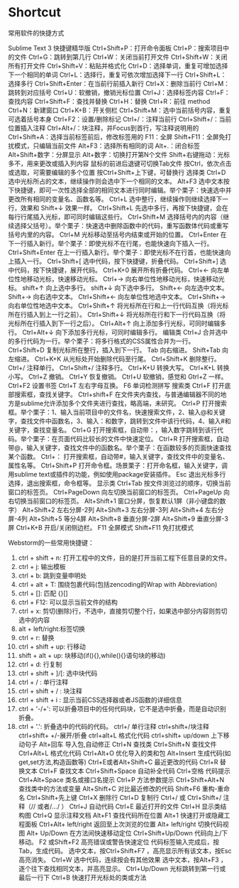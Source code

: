 # Shortcut
常用软件的快捷方式

Sublime Text 3 快捷键精华版 
Ctrl+Shift+P：打开命令面板
Ctrl+P：搜索项目中的文件 
Ctrl+G：跳转到第几行
Ctrl+W：关闭当前打开文件
Ctrl+Shift+W：关闭所有打开文件
Ctrl+Shift+V：粘贴并格式化
Ctrl+D：选择单词，重复可增加选择下一个相同的单词
Ctrl+L：选择行，重复可依次增加选择下一行
Ctrl+Shift+L：选择多行
Ctrl+Shift+Enter：在当前行前插入新行
Ctrl+X：删除当前行 
Ctrl+M：跳转到对应括号
Ctrl+U：软撤销，撤销光标位置 
Ctrl+J：选择标签内容
Ctrl+F：查找内容
Ctrl+Shift+F：查找并替换
Ctrl+H：替换 
Ctrl+R：前往
method Ctrl+N：新建窗口
Ctrl+K+B：开关侧栏 
Ctrl+Shift+M：选中当前括号内容，重复可选着括号本身 
Ctrl+F2：设置/删除标记
Ctrl+/：注释当前行
Ctrl+Shift+/：当前位置插入注释
Ctrl+Alt+/：块注释，并Focus到首行，写注释说明用的
Ctrl+Shift+A：选择当前标签前后，修改标签用的
F11：全屏
Shift+F11：全屏免打扰模式，只编辑当前文件
Alt+F3：选择所有相同的词
Alt+.：闭合标签
Alt+Shift+数字：分屏显示 
Alt+数字：切换打开第N个文件
Shift+右键拖动：光标多不，用来更改或插入列内容 鼠标的前进后退键可切换Tab文件 按Ctrl，依次点击或选取，可需要编辑的多个位置
按Ctrl+Shift+上下键，可替换行 选择类 Ctrl+D 选中光标所占的文本，继续操作则会选中下一个相同的文本。 
Alt+F3 选中文本按下快捷键，即可一次性选择全部的相同文本进行同时编辑。举个栗子：快速选中并更改所有相同的变量名、函数名等。 
Ctrl+L 选中整行，继续操作则继续选择下一行，效果和 Shift+↓ 效果一样。 Ctrl+Shift+L 先选中多行，再按下快捷键，会在每行行尾插入光标，即可同时编辑这些行。 
Ctrl+Shift+M 选择括号内的内容（继续选择父括号）。举个栗子：快速选中删除函数中的代码，重写函数体代码或重写括号内里的内容。
Ctrl+M 光标移动至括号内结束或开始的位置。
Ctrl+Enter 在下一行插入新行。举个栗子：即使光标不在行尾，也能快速向下插入一行。
Ctrl+Shift+Enter 在上一行插入新行。举个栗子：即使光标不在行首，也能快速向上插入一行。
Ctrl+Shift+[ 选中代码，按下快捷键，折叠代码。
Ctrl+Shift+] 选中代码，按下快捷键，展开代码。
Ctrl+K+0 展开所有折叠代码。 
Ctrl+← 向左单位性地移动光标，快速移动光标。
Ctrl+→ 向右单位性地移动光标，快速移动光标。 
shift+↑ 向上选中多行。 
shift+↓ 向下选中多行。 
Shift+← 向左选中文本。 
Shift+→ 向右选中文本。 
Ctrl+Shift+← 向左单位性地选中文本。 
Ctrl+Shift+→ 向右单位性地选中文本。 
Ctrl+Shift+↑ 将光标所在行和上一行代码互换（将光标所在行插入到上一行之前）。 
Ctrl+Shift+↓ 将光标所在行和下一行代码互换（将光标所在行插入到下一行之后）。 
Ctrl+Alt+↑ 向上添加多行光标，可同时编辑多行。
Ctrl+Alt+↓ 向下添加多行光标，可同时编辑多行。 
编辑类 
Ctrl+J 合并选中的多行代码为一行。举个栗子：将多行格式的CSS属性合并为一行。 
Ctrl+Shift+D 复制光标所在整行，插入到下一行。 Tab 向右缩进。 Shift+Tab 向左缩进。 
Ctrl+K+K 从光标处开始删除代码至行尾。 Ctrl+Shift+K 删除整行。 Ctrl+/ 注释单行。 
Ctrl+Shift+/ 注释多行。 
Ctrl+K+U 转换大写。 
Ctrl+K+L 转换小写。
Ctrl+Z 撤销。 
Ctrl+Y 恢复撤销。 
Ctrl+U 软撤销，感觉和 Gtrl+Z 一样。 
Ctrl+F2 设置书签 
Ctrl+T 左右字母互换。
F6 单词检测拼写 
搜索类 
Ctrl+F 打开底部搜索框，查找关键字。 
Ctrl+shift+F 在文件夹内查找，与普通编辑器不同的地方是sublime允许添加多个文件夹进行查找，略高端，未研究。 
Ctrl+P 打开搜索框。举个栗子：1、输入当前项目中的文件名，快速搜索文件，2、输入@和关键字，查找文件中函数名，3、输入：和数字，跳转到文件中该行代码，4、输入#和关键字，查找变量名。 
Ctrl+G 打开搜索框，自动带：，输入数字跳转到该行代码。举个栗子：在页面代码比较长的文件中快速定位。 
Ctrl+R 打开搜索框，自动带@，输入关键字，查找文件中的函数名。举个栗子：在函数较多的页面快速查找某个函数。 
Ctrl+： 打开搜索框，自动带#，输入关键字，查找文件中的变量名、属性名等。 Ctrl+Shift+P 打开命令框。场景栗子：打开命名框，输入关键字，调用sublime text或插件的功能，例如使用package安装插件。 Esc 退出光标多行选择，退出搜索框，命令框等。 
显示类 
Ctrl+Tab 按文件浏览过的顺序，切换当前窗口的标签页。 
Ctrl+PageDown 向左切换当前窗口的标签页。 
Ctrl+PageUp 向右切换当前窗口的标签页。 
Alt+Shift+1 窗口分屏，恢复默认1屏（非小键盘的数字） 
Alt+Shift+2 左右分屏-2列 
Alt+Shift+3 左右分屏-3列 
Alt+Shift+4 左右分屏-4列 
Alt+Shift+5 等分4屏 
Alt+Shift+8 垂直分屏-2屏 
Alt+Shift+9 垂直分屏-3屏 
Ctrl+K+B 开启/关闭侧边栏。 
F11 全屏模式 
Shift+F11 免打扰模式


Webstorm的一些常用快捷键：
1. ctrl + shift + n: 打开工程中的文件，目的是打开当前工程下任意目录的文件。
2. ctrl + j: 输出模板
3. ctrl + b: 跳到变量申明处
4. ctrl + alt + T: 围绕包裹代码(包括zencoding的Wrap with Abbreviation)
5. ctrl + []: 匹配 {}[]
6. ctrl + F12: 可以显示当前文件的结构
7. ctrl + x: 剪切(删除)行，不选中，直接剪切整个行，如果选中部分内容则剪切选中的内容
8. alt + left/right:标签切换
9. ctrl + r: 替换
10. ctrl + shift + up: 行移动
11. shift + alt + up: 块移动(if(){},while(){}语句块的移动)
12. ctrl + d: 行复制
13. ctrl + shift + ]/[: 选中块代码
14. ctrl + / : 单行注释
15. ctrl + shift + / : 块注释
16. ctrl + shift + i : 显示当前CSS选择器或者JS函数的详细信息
17. ctrl + '-/+': 可以折叠项目中的任何代码块，它不是选中折叠，而是自动识别折叠。
18. ctrl + '.': 折叠选中的代码的代码。
ctrl+/ 单行注释
ctrl+shift+/块注释
ctrl+shift+ +/-展开/折叠
ctrl+alt+L 格式化代码
ctrl+shift+ up/down 上下移动句子
Alt+回车 导入包,自动修正
Ctrl+N 查找类
Ctrl+Shift+N 查找文件
Ctrl+Alt+L 格式化代码
Ctrl+Alt+O 优化导入的类和包
Alt+Insert 生成代码(如get,set方法,构造函数等)
Ctrl+E或者Alt+Shift+C 最近更改的代码
Ctrl+R 替换文本
Ctrl+F 查找文本
Ctrl+Shift+Space 自动补全代码
Ctrl+空格 代码提示
Ctrl+Alt+Space 类名或接口名提示
Ctrl+P 方法参数提示
Ctrl+Shift+Alt+N 查找类中的方法或变量
Alt+Shift+C 对比最近修改的代码
Shift+F6 重构-重命名
Ctrl+Shift+先上键
Ctrl+X 删除行
Ctrl+D 复制行
Ctrl+/ 或 Ctrl+Shift+/ 注释（// 或者/*...*/ ）
Ctrl+J 自动代码
Ctrl+E 最近打开的文件
Ctrl+H 显示类结构图
Ctrl+Q 显示注释文档
Alt+F1 查找代码所在位置
Alt+1 快速打开或隐藏工程面板
Ctrl+Alt+ left/right 返回至上次浏览的位置
Alt+ left/right 切换代码视图
Alt+ Up/Down 在方法间快速移动定位
Ctrl+Shift+Up/Down 代码向上/下移动。
F2 或Shift+F2 高亮错误或警告快速定位
代码标签输入完成后，按Tab，生成代码。
选中文本，按Ctrl+Shift+F7 ，高亮显示所有该文本，按Esc高亮消失。
Ctrl+W 选中代码，连续按会有其他效果
选中文本，按Alt+F3 ，逐个往下查找相同文本，并高亮显示。
Ctrl+Up/Down 光标跳转到第一行或最后一行下
Ctrl+B 快速打开光标处的类或方法


